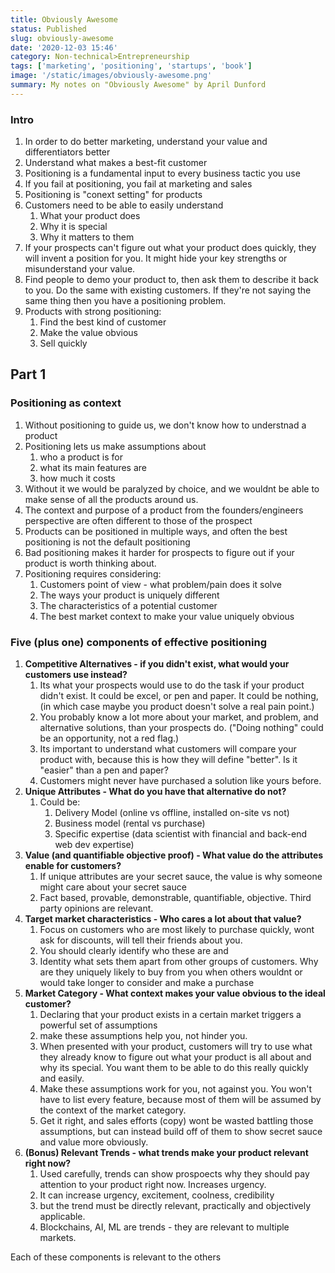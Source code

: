```yaml
---
title: Obviously Awesome
status: Published
slug: obviously-awesome
date: '2020-12-03 15:46'
category: Non-technical>Entrepreneurship
tags: ['marketing', 'positioning', 'startups', 'book']
image: '/static/images/obviously-awesome.png'
summary: My notes on "Obviously Awesome" by April Dunford
---
```


### Intro

1. In order to do better marketing, understand your value and differentiators
   better
2. Understand what makes a best-fit customer
3. Positioning is a fundamental input to every business tactic you use
4. If you fail at positioning, you fail at marketing and sales
5. Positioning is "conext setting" for products
6. Customers need to be able to easily understand
   1. What your product does
   2. Why it is special
   3. Why it matters to them
7. If your prospects can't figure out what your product does quickly, they will
   invent a position for you. It might hide your key strengths or misunderstand
   your value.
8. Find people to demo your product to, then ask them to describe it back to
   you. Do the same with existing customers. If they're not saying the same
   thing then you have a positioning problem.
9. Products with strong positioning:
   1. Find the best kind of customer
   2. Make the value obvious
   3. Sell quickly

## Part 1

### Positioning as context

1. Without positioning to guide us, we don't know how to understnad a product
2. Positioning lets us make assumptions about
   1. who a product is for
   2. what its main features are
   3. how much it costs
3. Without it we would be paralyzed by choice, and we wouldnt be able to make
   sense of all the products around us.
4. The context and purpose of a product from the founders/engineers perspective
   are often different to those of the prospect
5. Products can be positioned in multiple ways, and often the best positioning
   is not the default positioning
6. Bad positioning makes it harder for prospects to figure out if your product
   is worth thinking about.
7. Positioning requires considering:
   1. Customers point of view - what problem/pain does it solve
   2. The ways your product is uniquely different
   3. The characteristics of a potential customer
   4. The best market context to make your value uniquely obvious

### Five (plus one) components of effective positioning

1. **Competitive Alternatives - if you didn't exist, what would your customers
   use instead?**
   1. Its what your prospects would use to do the task if your product didn't
      exist. It could be excel, or pen and paper. It could be nothing, (in
      which case maybe you product doesn't solve a real pain point.)
   2. You probably know a lot more about your market, and problem, and
      alternative solutions, than your prospects do. ("Doing nothing" could be
      an opportunity, not a red flag.)
   3. Its important to understand what customers will compare your product
      with, because this is how they will define "better". Is it "easier" than
      a pen and paper?
   4. Customers might never have purchased a solution like yours before.
2. **Unique Attributes - What do you have that alternative do not?**
   1. Could be:
      1. Delivery Model (online vs offline, installed on-site vs not)
      2. Business model (rental vs purchase)
      3. Specific expertise (data scientist with financial and back-end web
         dev expertise)
3. **Value (and quantifiable objective proof) - What value do the attributes
   enable for customers?**
   1. If unique attributes are your secret sauce, the value is why someone
      might care about your secret sauce
   2. Fact based, provable, demonstrable, quantifiable, objective. Third party
      opinions are relevant.
4. **Target market characteristics - Who cares a lot about that value?**
   1. Focus on customers who are most likely to purchase quickly, wont ask for
      discounts, will tell their friends about you.
   2. You should clearly identify who these are and
   3. Identity what sets them apart from other groups of customers. Why are
      they uniquely likely to buy from you when others wouldnt or would take
      longer to consider and make a purchase
5. **Market Category - What context makes your value obvious to the ideal
   customer?**
   1. Declaring that your product exists in a certain market triggers a
      powerful set of assumptions
   2. make these assumptions help you, not hinder you.
   3. When presented with your product, customers will try to use what they
      already know to figure out what your product is all about and why its
      special. You want them to be able to do this really quickly and easily.
   4. Make these assumptions work for you, not against you. You won't have to
      list every feature, because most of them will be assumed by the context
      of the market category.
   5. Get it right, and sales efforts (copy) wont be wasted battling those
      assumptions, but can instead build off of them to show secret sauce and
      value more obviously.
6. **(Bonus) Relevant Trends - what trends make your product relevant right
   now?**
   1. Used carefully, trends can show prospoects why they should pay attention
      to your product right now. Increases urgency.
   2. It can increase urgency, excitement, coolness, credibility
   3. but the trend must be directly relevant, practically and objectively
      applicable.
   4. Blockchains, AI, ML are trends - they are relevant to multiple markets.

Each of these components is relevant to the others
